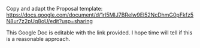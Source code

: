 Copy and adapt the Proposal template:
https://docs.google.com/document/d/1rl5MIJ7BRelw9El52NcDhmG0pFkfz5N8ur7z2pUq8oU/edit?usp=sharing

This Google Doc is editable with the link provided. I hope time will tell if this is a reasonable approach. 
